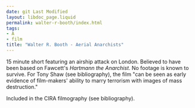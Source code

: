 ```yaml
---
date: git Last Modified
layout: libdoc_page.liquid
permalink: walter-r-booth/index.html
tags:
- A
- film
title: "Walter R. Booth - Aerial Anarchists"
---
```


15 minute short featuring an airship attack on London. Believed to have been based on Fawcett's <em>Hartmann the Anarchist</em>. No footage is known to survive. For Tony Shaw (see bibliography), the film "can be seen as early evidence of film-makers' ability to marry terrorism with images of mass destruction."

Included in the CIRA filmography (see bibliography).
